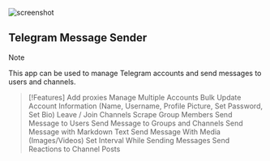 ![screenshot](https://github.com/D2sSA2/Telegram-Message-Sender/assets/172926602/92213541-0abd-460f-8060-a5fd92e6a5e9)

## Telegram Message Sender

> [!NOTE]
>This app can be used to manage Telegram accounts and send messages to users and channels.


> [!Features]
>Add proxies
>Manage Multiple Accounts
>Bulk Update Account Information (Name, Username, Profile Picture, Set Password, Set Bio)
>Leave / Join Channels
>Scrape Group Members
>Send Message to Users
>Send Message to Groups and Channels
>Send Message with Markdown Text
>Send Message With Media (Images/Videos)
>Set Interval While Sending Messages
>Send Reactions to Channel Posts
